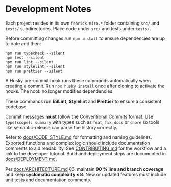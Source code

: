 # Development Notes

Each project resides in its own `fenrick.miro.*` folder containing `src/` and
`tests/` subdirectories. Place code under `src/` and tests under `tests/`.

Before committing changes run `npm install` to ensure dependencies are up to
date and then:

```
npm run typecheck --silent
npm test --silent
npm run lint --silent
npm run stylelint --silent
npm run prettier --silent
```

A Husky pre-commit hook runs these commands automatically when creating a
commit. Run `npx husky install` once after cloning to activate the hooks. The
hook no longer modifies dependencies.

These commands run **ESLint**, **Stylelint** and **Prettier** to ensure a
consistent codebase.

Commit messages **must** follow the
[Conventional Commits](https://www.conventionalcommits.org/en/v1.0.0/) format.
Use `type(scope): summary` with types such as `feat`, `fix`, `docs` or `chore`
so tools like semantic-release can parse the history correctly.

Refer to [docs/CODE_STYLE.md](docs/CODE_STYLE.md) for formatting and naming
guidelines. Exported functions and complex logic should include documentation
comments to aid readability. See [CONTRIBUTING.md](CONTRIBUTING.md) for the
workflow and a link to the developer tutorial. Build and deployment steps are
documented in [docs/DEPLOYMENT.md](docs/DEPLOYMENT.md).

Per [docs/ARCHITECTURE.md](docs/ARCHITECTURE.md) §6, maintain **90 % line and
branch coverage** and keep **cyclomatic complexity ≤ 8**. New or updated
features must include unit tests and documentation comments.
